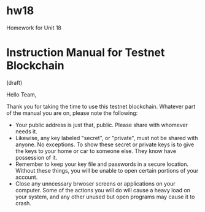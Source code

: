 # hw18
Homework for Unit 18

# Instruction Manual for Testnet Blockchain
(draft)

Hello Team,

Thank you for taking the time to use this testnet blockchain. Whatever part of the manual you are on, please note the following: 

- Your public address is just that, public. Please share with whomever needs it. 
- Likewise, any key labeled "secret", or "private", must not be shared with anyone. No exceptions. To show these secret or private keys is to give the keys to your home or car to someone else. They know have possession of it.
- Remember to keep your key file and passwords in a secure location. Without these things, you will be unable to open certain portions of your account.
- Close any unncessary brwoser screens or applications on your computer. Some of the actions you will do will cause a heavy load on your system, and any other unused but open programs may cause it to crash. 
